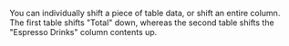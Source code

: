 You can individually shift a piece of table data, or shift an entire column.
The first table shifts "Total" down, whereas the second table shifts the "Espresso Drinks" column contents up.
